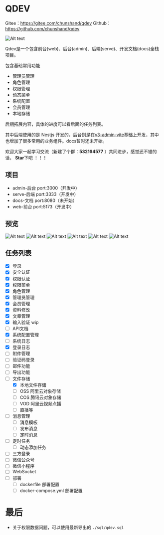 # QDEV

Gitee：https://gitee.com/chunshand/qdev
Github：https://github.com/chunshand/qdev

![Alt text](/images/home.png)

Qdev是一个包含前台(web)、后台(admin)、后端(serve)、开发文档(docs)全栈项目。

包含基础常用功能

- 管理员管理
- 角色管理
- 权限管理
- 动态菜单
- 系统配置
- 会员管理
- 本地存储

后期拓展内容，具体的进度可以看后面的任务列表。


 

其中后端使用的是 Nestjs 开发的，后台则是在[v3-admin-vite](https://github.com/un-pany/v3-admin-vite)基础上开发，其中也增加了很多常用的业务组件。docs暂时还未开始。



欢迎大家一起学习交流（新建了个群：**532164577** ）共同进步，感觉还不错的话， **Star**下吧 ！！！


## 项目

- admin-后台 port:3000（开发中）
- serve-后端 port:3333（开发中）
- docs-文档 port:8080（未开始）
- web-前台 port:5173（开发中）

## 预览
![Alt text](/images/image-2.png)
![Alt text](/images/image-6.png)
![Alt text](/images/image-7.png)
![Alt text](/images/image-4.png)
![Alt text](/images/image-3.png)
![Alt text](/images/image-5.png)

## 任务列表

- [x] 登录
- [x] 安全认证
- [x] 权限认证
- [x] 权限菜单
- [x] 角色管理
- [x] 管理员管理
- [x] 会员管理
- [x] 资料修改
- [x] 文章管理
- [x] 输入验证 wip
- [ ] API文档
- [x] 系统配置管理
- [ ] 系统日志
- [x] 登录日志
- [ ] 附件管理
- [ ] 验证码登录
- [ ] 邮件功能
- [ ] 导出功能
- [ ] 文件存储
  - [x] 本地文件存储
  - [ ] OSS 阿里云对象存储
  - [ ] COS 腾讯云对象存储
  - [ ] VOD 阿里云视频点播
  - [ ] 直播等
- [ ] 消息管理
  - [ ] 消息模板
  - [ ] 发布消息
  - [ ] 定时消息
- [ ] 定时任务
  - [ ] 动态添加任务
- [ ] 三方登录
- [ ] 微信公众号
- [ ] 微信小程序
- [ ] WebSocket
- [ ] 部署
    - [ ] dockerfile 部署配置
    - [ ] docker-compose.yml 部署配置

# 最后

- 关于权限数据问题，可以使用最新导出的 `./sql/qdev.sql`